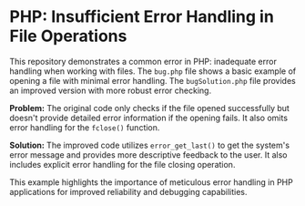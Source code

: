 # PHP: Insufficient Error Handling in File Operations

This repository demonstrates a common error in PHP: inadequate error handling when working with files.  The `bug.php` file shows a basic example of opening a file with minimal error handling.  The `bugSolution.php` file provides an improved version with more robust error checking.

**Problem:** The original code only checks if the file opened successfully but doesn't provide detailed error information if the opening fails. It also omits error handling for the `fclose()` function.

**Solution:** The improved code utilizes `error_get_last()` to get the system's error message and provides more descriptive feedback to the user. It also includes explicit error handling for the file closing operation.

This example highlights the importance of meticulous error handling in PHP applications for improved reliability and debugging capabilities.
